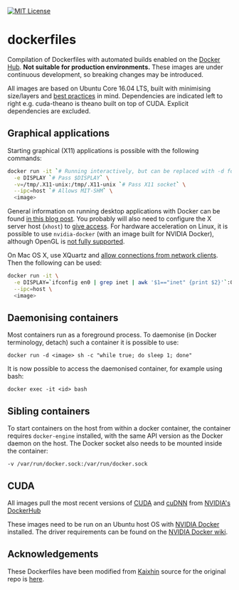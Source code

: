 [![MIT License](https://img.shields.io/badge/license-MIT-blue.svg)](LICENSE.md)

dockerfiles
===========

Compilation of Dockerfiles with automated builds enabled on the [Docker Hub](https://hub.docker.com/u/nlubock/). **Not suitable for production environments.** These images are under continuous development, so breaking changes may be introduced.

All images are based on Ubuntu Core 16.04 LTS, built with minimising size/layers and [best practices](https://docs.docker.com/engine/userguide/eng-image/dockerfile_best-practices/) in mind. Dependencies are indicated left to right e.g. cuda-theano is theano built on top of CUDA. Explicit dependencies are excluded.

Graphical applications
----------------------

Starting graphical (X11) applications is possible with the following commands:

```sh
docker run -it `# Running interactively, but can be replaced with -d for daemons` \
  -e DISPLAY `# Pass $DISPLAY` \
  -v=/tmp/.X11-unix:/tmp/.X11-unix `# Pass X11 socket` \
  --ipc=host `# Allows MIT-SHM` \
  <image>
```

General information on running desktop applications with Docker can be found [in this blog post](https://blog.jessfraz.com/post/docker-containers-on-the-desktop/). You probably will also need to configure the X server host (`xhost`) to [give access](http://wiki.ros.org/docker/Tutorials/GUI). For hardware acceleration on Linux, it is possible to use `nvidia-docker` (with an image built for NVIDIA Docker), although OpenGL is [not fully supported](https://github.com/NVIDIA/nvidia-docker/issues/11).

On Mac OS X, use XQuartz and [allow connections from network clients](https://blogs.oracle.com/OracleWebCenterSuite/entry/running_gui_applications_on_docker). Then the following can be used:

```sh
docker run -it \
  -e DISPLAY=`ifconfig en0 | grep inet | awk '$1=="inet" {print $2}'`:0 `# Use XQuartz network $DISPLAY` \
  --ipc=host \
  <image>
```

Daemonising containers
----------------------

Most containers run as a foreground process. To daemonise (in Docker terminology, detach) such a container it is possible to use:

`docker run -d <image> sh -c "while true; do sleep 1; done"`

It is now possible to access the daemonised container, for example using bash:

`docker exec -it <id> bash`

Sibling containers
------------------

To start containers on the host from within a docker container, the container requires `docker-engine` installed, with the same API version as the Docker daemon on the host. The Docker socket also needs to be mounted inside the container:

`-v /var/run/docker.sock:/var/run/docker.sock`

CUDA
----

All images pull the most recent versions of [CUDA](http://www.nvidia.com/object/cuda_home_new.html) and [cuDNN](https://developer.nvidia.com/cudnn) from [NVIDIA's DockerHub](https://hub.docker.com/r/nvidia/cuda/)

These images need to be run on an Ubuntu host OS with [NVIDIA Docker](https://github.com/NVIDIA/nvidia-docker) installed. The driver requirements can be found on the [NVIDIA Docker wiki](https://github.com/NVIDIA/nvidia-docker/wiki/CUDA#requirements).

Acknowledgements
----------------

These Dockerfiles have been modified from [Kaixhin](https://github.com/Kaixhin) source for the original repo is [here](https://github.com/Kaixhin/dockerfiles).

